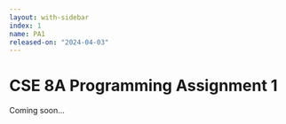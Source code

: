 ```yaml
---
layout: with-sidebar
index: 1
name: PA1
released-on: "2024-04-03"
---
```


# CSE 8A Programming Assignment 1

Coming soon...
